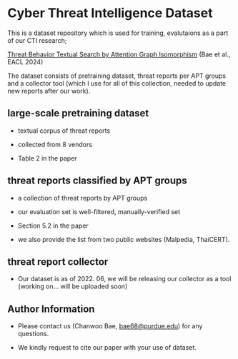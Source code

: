 # Cyber Threat Intelligence Dataset

This is a dataset repository which is used for training, evalutaions as a part of our CTI research;

[Threat Behavior Textual Search by Attention Graph Isomorphism](https://aclanthology.org/2024.eacl-long.160) (Bae et al., EACL 2024)

The dataset consists of pretraining dataset, threat reports per APT groups and a collector tool (which I use for all of this collection, needed to update new reports after our work).

 ## large-scale pretraining dataset 

 - textual corpus of threat reports

 - collected from 8 vendors

 - Table 2 in the paper 

 ## threat reports classified by APT groups

 - a collection of threat reports by APT groups

 - our evaluation set is well-filtered, manually-verified set 

 - Section 5.2 in the paper 

 - we also provide the list from two public websites (Malpedia, ThaiCERT).

  ## threat report collector 

  - Our dataset is as of 2022. 06, we will be releasing our collector as a tool (working on... will be uploaded soon)

  ## Author Information 
  
  - Please contact us (Chanwoo Bae, bae68@purdue.edu) for any questions.

  - We kindly request to cite our paper with your use of dataset.